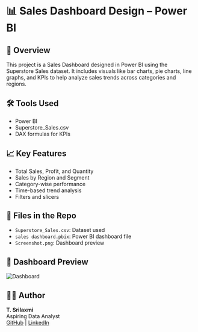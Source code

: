 # 📊 Sales Dashboard Design – Power BI

## 📌 Overview
This project is a Sales Dashboard designed in Power BI using the Superstore Sales dataset. It includes visuals like bar charts, pie charts, line graphs, and KPIs to help analyze sales trends across categories and regions.

## 🛠️ Tools Used
- Power BI
- Superstore_Sales.csv
- DAX formulas for KPIs

## 📈 Key Features
- Total Sales, Profit, and Quantity
- Sales by Region and Segment
- Category-wise performance
- Time-based trend analysis
- Filters and slicers

## 📁 Files in the Repo
- `Superstore_Sales.csv`: Dataset used
- `sales dashboard.pbix`: Power BI dashboard file
- `Screenshot.png`: Dashboard preview

## 📸 Dashboard Preview
![Dashboard](./Screenshot.png)

## 🙋‍♀️ Author
**T. Srilaxmi**  
Aspiring Data Analyst  
[GitHub](https://github.com/Srilaxmi67-20) | [LinkedIn](https://www.linkedin.com/in/tirumala-srilaxmi)
